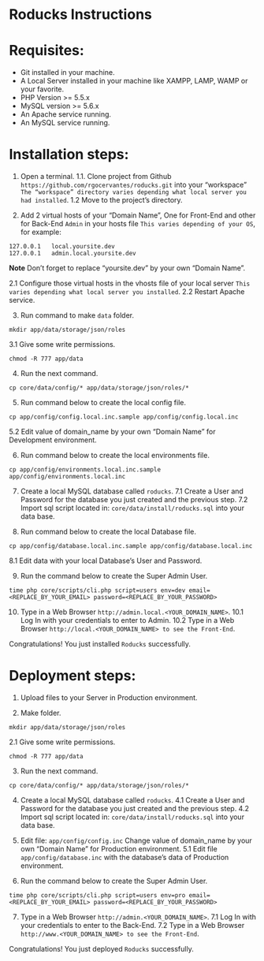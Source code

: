 # Roducks Instructions

# Requisites:

* Git installed in your machine.
* A Local Server installed in your machine like XAMPP, LAMP, WAMP or your favorite.
* PHP Version >= 5.5.x
* MySQL version >= 5.6.x
* An Apache service running.
* An MySQL service running.


# Installation steps:

1. Open a terminal.
1.1. Clone project from Github `https://github.com/rgocervantes/roducks.git` into your “workspace” `The “workspace” directory varies depending what local server you had installed`.
1.2 Move to the project’s directory.

2. Add 2 virtual hosts of your “Domain Name”, One for Front-End and other for Back-End `Admin` in your hosts file `This varies depending of your OS`, for example:
```
127.0.0.1	local.yoursite.dev
127.0.0.1	admin.local.yoursite.dev
```
**Note** Don’t forget to replace “yoursite.dev” by your own “Domain Name”.

2.1 Configure those virtual hosts in the vhosts file of your local server `This varies depending what local server you installed`.
2.2 Restart Apache service.

3. Run command to make `data` folder.
```
mkdir app/data/storage/json/roles
```
3.1 Give some write permissions.
```
chmod -R 777 app/data
```
4. Run the next command.
```
cp core/data/config/* app/data/storage/json/roles/*
```
5. Run command below to create the local config file.
```
cp app/config/config.local.inc.sample app/config/config.local.inc
```
5.2 Edit value of domain_name by your own “Domain Name” for Development environment.

6. Run command below to create the local environments file.
```
cp app/config/environments.local.inc.sample app/config/environments.local.inc
```
7. Create a local MySQL database called `roducks`.
7.1 Create a User and Password for the database you just created and the previous step.
7.2 Import sql script located in: `core/data/install/roducks.sql` into your data base.

8. Run command below to create the local Database file.
```
cp app/config/database.local.inc.sample app/config/database.local.inc
```
8.1 Edit data with your local Database’s User and Password.

9. Run the command below to create the Super Admin User.
```
time php core/scripts/cli.php script=users env=dev email=<REPLACE_BY_YOUR_EMAIL> password=<REPLACE_BY_YOUR_PASSWORD>
```
10. Type in a Web Browser `http://admin.local.<YOUR_DOMAIN_NAME>`.
10.1 Log In with your credentials to enter to Admin.
10.2 Type in a Web Browser `http://local.<YOUR_DOMAIN_NAME> to see the Front-End`.

Congratulations! You just installed `Roducks` successfully.

# Deployment steps:

1. Upload files to your Server in Production environment.

2. Make folder.
```
mkdir app/data/storage/json/roles
```
2.1 Give some write permissions.
```
chmod -R 777 app/data
```
3. Run the next command.
```
cp core/data/config/* app/data/storage/json/roles/*
```
4. Create a local MySQL database called `roducks`.
4.1 Create a User and Password for the database you just created and the previous step.
4.2 Import sql script located in: `core/data/install/roducks.sql` into your data base.

5. Edit file: `app/config/config.inc` Change value of domain_name by your own “Domain Name” for Production environment.
5.1 Edit file `app/config/database.inc` with the database’s data of Production environment.

6. Run the command below to create the Super Admin User.
```
time php core/scripts/cli.php script=users env=pro email=<REPLACE_BY_YOUR_EMAIL> password=<REPLACE_BY_YOUR_PASSWORD>
```
7. Type in a Web Browser `http://admin.<YOUR_DOMAIN_NAME>`.
7.1 Log In with your credentials to enter to the Back-End.
7.2 Type in a Web Browser `http://www.<YOUR_DOMAIN_NAME> to see the Front-End`.

Congratulations! You just deployed `Roducks` successfully.

